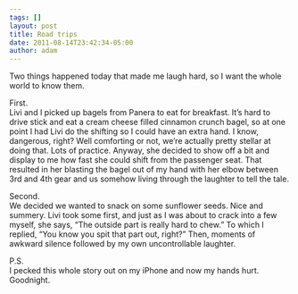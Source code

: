 ```yaml
---
tags: []
layout: post
title: Road trips
date: 2011-08-14T23:42:34-05:00
author: adam
---
```


Two things happened today that made me laugh hard, so I want the whole world to know them.

First.<br/>
Livi and I picked up bagels from Panera to eat for breakfast. It’s hard to drive stick and eat a cream cheese filled cinnamon crunch bagel, so at one point I had Livi do the shifting so I could have an extra hand. I know, dangerous, right? Well comforting or not, we’re actually pretty stellar at doing that. Lots of practice. Anyway, she decided to show off a bit and display to me how fast she could shift from the passenger seat. That resulted in her blasting the bagel out of my hand with her elbow between 3rd and 4th gear and us somehow living through the laughter to tell the tale.

Second.<br/>
We decided we wanted to snack on some sunflower seeds. Nice and summery. Livi took some first, and just as I was about to crack into a few myself, she says, “The outside part is really hard to chew.” To which I replied, “You know you spit that part out, right?” Then, moments of awkward silence followed by my own uncontrollable laughter.

P.S.<br/>
I pecked this whole story out on my iPhone and now my hands hurt. Goodnight.
